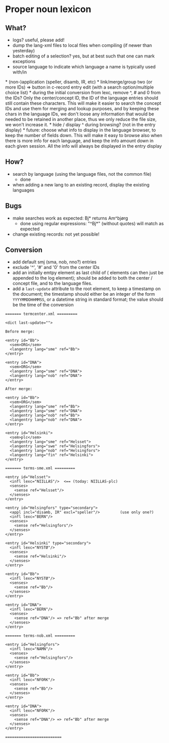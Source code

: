 # Proper noun lexicon

## What?

* logs? useful, please add!
* dump the lang-xml files to local files when compiling (if newer than yesterday)
* batch editing of a selection? yes, but at best such that one can mark exceptions
* source language to indicate which language a name is typically used with/in 
<entry id="Helsingfors" type="secondary">
* (non-)application (speller, disamb, IR, etc) <appl ...>
* link/merge/group two (or more IDs) => button in c-record entry edit (with a search option/multiple choice list)
* during the initial conversion from lexc, remove ^, # and 0 from the IDs? Only the center/concept ID, the ID of the language entries should still contain these characters. This will make it easier to search the concept IDs and use them for merging and lookup purposes, and by keeping these chars in the language IDs, we don't loose any information that would be needed to be retained in another place, thus we only reduce the file size, we won't increase it.
* hide / display ^ during browsing? (not in the entry display)
* future: choose what info to display in the language browser, to keep the number of fields down. This will make it easy to browse also when there is more info for each language, and keep the info amount down in each given session. All the info will always be displayed in the entry display

## How?

* search by language (using the language files, not the common file)
    - done
* when adding a new lang to an existing record, display the existing languages

## Bugs

* make searches work as expected: Bj* returns Am^bjørg
    - done using regular expressions: "^Bj*" (without quotes) will match as expected
* change existing records: not yet possible!

## Conversion

* add default smj (sma, nob, nno?) entries
* exclude '^', '#' and '0' from the center IDs
* add an initially emtpy <log/> element as last child of <entry> (<comment> elements can
  then just be appended to the log element); should be added to both the center / concept
  file, and to the language files.
* add a `last-update` attribute to the root element, to keep a timestamp on the
  document; the timestamp should either be an integer of the form `YYYYMMDDHHMMSS`, or a
  datetime string in standard format; the value should be the time of the conversion

```
======= termcenter.xml =========

<dict last-update="">

Before merge:

<entry id="Bb">
  <sem>ORG</sem>
  <langentry lang="sme" ref="Bb">
</entry>

<entry id="DNA">
  <sem>ORG</sem>
  <langentry lang="sme" ref="DNA">
  <langentry lang="nob" ref="DNA">
</entry>

After merge:

<entry id="Bb">
  <sem>ORG</sem>
  <langentry lang="sme" ref="Bb">
  <langentry lang="sme" ref="DNA">
  <langentry lang="nob" ref="Bb">
  <langentry lang="nob" ref="DNA">
</entry>

<entry id="Helsinki">
  <sem>plc</sem>
  <langentry lang="sme" ref="Helsset">
  <langentry lang="swe" ref="Helsingfors">
  <langentry lang="nob" ref="Helsingfors">
  <langentry lang="fin" ref="Helsinki">
</entry>

======= terms-sme.xml =========

<entry id="Helsset">
  <infl lexc="NIILLAS"/>  <== (today: NIILLAS-plc)
  <senses>
    <sense ref="Helsset"/>
  </senses>
</entry>

<entry id="Helsingfors" type="secondary">
  <appl incl="disamb, IR" excl="speller"/>         (use only one?)
  <infl lexc="BERN"/>
  <senses>
    <sense ref="Helsingfors"/>
  </senses>
</entry>

<entry id="Helsinki" type="secondary">
  <infl lexc="NYSTØ"/>
  <senses>
    <sense ref="Helsinki"/>
  </senses>
</entry>

<entry id="Bb">
  <infl lexc="NYSTØ"/>
  <senses>
    <sense ref="Bb"/>
  </senses>
</entry>

<entry id="DNA">
  <infl lexc="BERN"/>
  <senses>
    <sense ref="DNA"/> => ref="Bb" after merge
  </senses>
</entry>

======= terms-nob.xml =========

<entry id="Helsingfors">
  <infl lexc="NAMN"/>
  <senses>
    <sense ref="Helsingfors"/>
  </senses>
</entry>

<entry id="Bb">
  <infl lexc="NFORK"/>
  <senses>
    <sense ref="Bb"/>
  </senses>
</entry>

<entry id="DNA">
  <infl lexc="NFORK"/>
  <senses>
    <sense ref="DNA"/> => ref="Bb" after merge
  </senses>
</entry>

=========================
```
